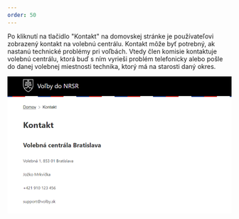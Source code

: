 ```yaml
---
order: 50
---
```


Po kliknutí na tlačidlo "Kontakt" na domovskej stránke je používateľovi zobrazený kontakt na volebnú centrálu. Kontakt môže byť potrebný, ak nastanú technické problémy pri voľbách. Vtedy člen komisie kontaktuje volebnú centrálu, ktorá buď s ním vyrieši problém telefonicky alebo pošle do danej volebnej miestnosti technika, ktorý má na starosti daný okres.

![](/assets/images/user_guide/gateway/contact.png)
